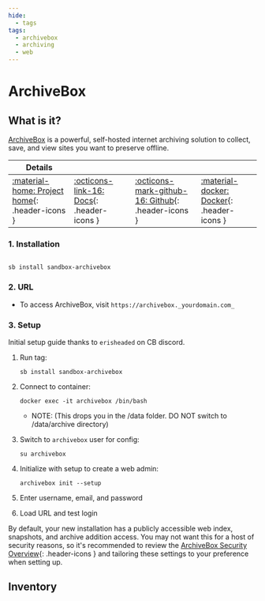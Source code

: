 ```yaml
---
hide:
  - tags
tags:
  - archivebox
  - archiving
  - web
---
```


# ArchiveBox

## What is it?

[ArchiveBox](https://github.com/ArchiveBox/ArchiveBox) is a powerful, self-hosted internet archiving solution to collect, save, and view sites you want to preserve offline.

| Details     |             |             |             |
|-------------|-------------|-------------|-------------|
| [:material-home: Project home](https://github.com/ArchiveBox/ArchiveBox){: .header-icons } | [:octicons-link-16: Docs](https://github.com/ArchiveBox/ArchiveBox/wiki){: .header-icons } | [:octicons-mark-github-16: Github](https://github.com/ArchiveBox/ArchiveBox){: .header-icons } | [:material-docker: Docker](https://hub.docker.com/r/archivebox/archivebox){: .header-icons }|

### 1. Installation

``` shell

sb install sandbox-archivebox

```

### 2. URL

- To access ArchiveBox, visit `https://archivebox._yourdomain.com_`

### 3. Setup

Initial setup guide thanks to `erisheaded` on CB discord.

1. Run tag:

    ``` { .shell }
    sb install sandbox-archivebox
    ```

2. Connect to container:

   ``` { .shell }
   docker exec -it archivebox /bin/bash
   ```

   - NOTE: (This drops you in the /data folder. DO NOT switch to /data/archive directory)
3. Switch to `archivebox` user for config:

   ``` { .shell }
   su archivebox
   ```

4. Initialize with setup to create a web admin:

   ``` { .shell }
   archivebox init --setup
   ```

5. Enter username, email, and password
6. Load URL and test login

By default, your new installation has a publicly accessible web index, snapshots, and archive addition access. You may not want this for a host of security reasons, so it's recommended to review the [ArchiveBox Security Overview](https://docs.archivebox.io/en/latest/Security-Overview.html){: .header-icons } and tailoring these settings to your preference when setting up.

## Inventory
<!-- BEGIN SALTBOX MANAGED VARIABLES SECTION -->
<!-- END SALTBOX MANAGED VARIABLES SECTION -->
